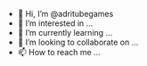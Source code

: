 - 👋 Hi, I’m @adritubegames
- 👀 I’m interested in ...
- 🌱 I’m currently learning ...
- 💞️ I’m looking to collaborate on ...
- 📫 How to reach me ...

<!---
adritubegames/adritubegames is a ✨ special ✨ repository because its `README.md` (this file) appears on your GitHub profile.
You can click the Preview link to take a look at your changes.
--->
